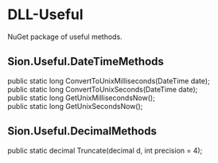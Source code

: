 # DLL-Useful
NuGet package of useful methods. 

## Sion.Useful.DateTimeMethods
public static long ConvertToUnixMilliseconds(DateTime date); <br>
public static long ConvertToUnixSeconds(DateTime date); <br>
public static long GetUnixMillisecondsNow(); <br>
public static long GetUnixSecondsNow();

## Sion.Useful.DecimalMethods
public static decimal Truncate(decimal d, int precision = 4);
